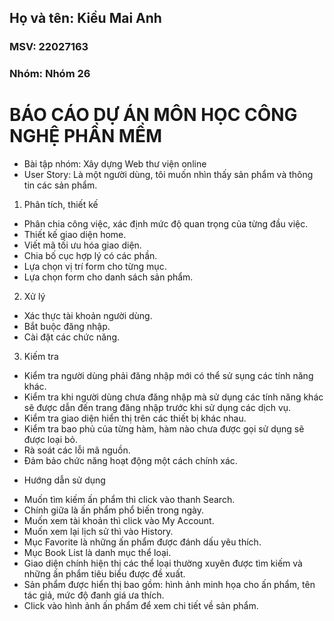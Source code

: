 ## Họ và tên: Kiều Mai Anh
### MSV: 22027163
### Nhóm: Nhóm 26

# BÁO CÁO DỰ ÁN MÔN HỌC CÔNG NGHỆ PHẦN MỀM
* Bài tập nhóm: Xây dựng Web thư viện online
* User Story: Là một người dùng, tôi muốn nhìn thấy sản phẩm và thông tin các sản phẩm.
1. Phân tích, thiết kế
- Phân chia công việc, xác định mức độ quan trọng của từng đầu việc.
- Thiết kế giao diện home.
- Viết mã tối ưu hóa giao diện.
- Chia bố cục hợp lý có các phần.
- Lựa chọn vị trí form cho từng mục.
- Lựa chọn form cho danh sách sản phẩm.

2. Xử lý
- Xác thực tài khoản người dùng.
- Bắt buộc đăng nhập.
- Cài đặt các chức năng.

3. Kiếm tra
- Kiểm tra người dùng phải đăng nhập mới có thể sử sụng các tính năng khác.
- Kiểm tra khi người dùng chưa đăng nhập mà sử dụng các tính năng khác sẽ được dẫn đến trang đăng nhập trước khi sử dụng các dịch vụ.
- Kiểm tra giao diện hiển thị trên các thiết bị khác nhau.
- Kiểm tra bao phủ của từng hàm, hàm nào chưa được gọi sử dụng sẽ được loại bỏ.
- Rà soát các lỗi mã nguồn.
- Đảm bảo chức năng hoạt động một cách chính xác.

* Hướng dẫn sử dụng
- Muốn tìm kiếm ấn phẩm thì click vào thanh Search.
- Chính giữa là ấn phẩm phổ biến trong ngày.
- Muốn xem tài khoản thì click vào My Account.
- Muốn xem lại lịch sử thì vào History.
- Mục Favorite là những ấn phẩm được đánh dấu yêu thích.
- Mục Book List là danh mục thể loại.
- Giao diện chính hiện thị các thể loại thường xuyên được tìm kiếm và những ấn phẩm tiêu biểu được đề xuất.
- Sản phẩm được hiển thị bao gồm: hình ảnh minh họa cho ấn phẩm, tên tác giả, mức độ đanh giá ưa thích.
- Click vào hình ảnh ấn phẩm để xem chi tiết về sản phẩm.